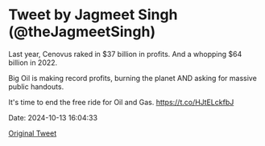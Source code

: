 # Tweet by Jagmeet Singh (@theJagmeetSingh)

Last year, Cenovus raked in $37 billion in profits.
And a whopping $64 billion in 2022.

Big Oil is making record profits, burning the planet AND asking for massive public handouts.

It's time to end the free ride for Oil and Gas. https://t.co/HJtELckfbJ

Date: 2024-10-13 16:04:33

[Original Tweet](https://x.com/theJagmeetSingh/status/1845495850803536365)
